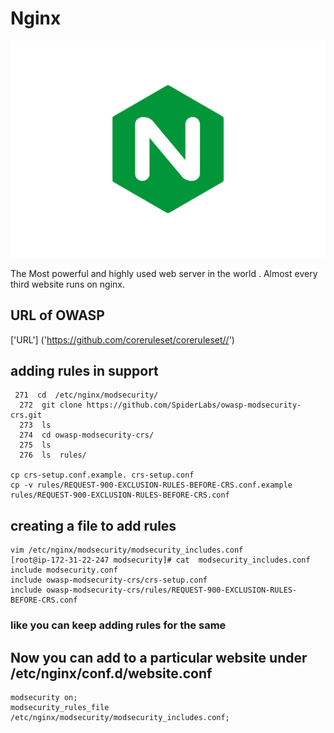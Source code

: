 # Nginx  

<img src="3630px-Nginx_logo.png">

The Most powerful and highly used web server in the world .
Almost every third website runs on nginx.

## URL of OWASP 

['URL'] ('https://github.com/coreruleset/coreruleset//')

## adding rules in support 

```
 271  cd  /etc/nginx/modsecurity/
  272  git clone https://github.com/SpiderLabs/owasp-modsecurity-crs.git
  273  ls
  274  cd owasp-modsecurity-crs/
  275  ls
  276  ls  rules/

cp crs-setup.conf.example. crs-setup.conf
cp -v rules/REQUEST-900-EXCLUSION-RULES-BEFORE-CRS.conf.example  rules/REQUEST-900-EXCLUSION-RULES-BEFORE-CRS.conf

```

## creating a file to add rules

```
vim /etc/nginx/modsecurity/modsecurity_includes.conf
[root@ip-172-31-22-247 modsecurity]# cat  modsecurity_includes.conf 
include modsecurity.conf
include owasp-modsecurity-crs/crs-setup.conf
include owasp-modsecurity-crs/rules/REQUEST-900-EXCLUSION-RULES-BEFORE-CRS.conf
```

### like you can keep adding rules for the same 

## Now you can add to a particular website  under /etc/nginx/conf.d/website.conf 

```
modsecurity on;
modsecurity_rules_file /etc/nginx/modsecurity/modsecurity_includes.conf;
```



